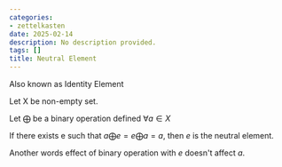 ```yaml
---
categories:
- zettelkasten
date: 2025-02-14
description: No description provided.
tags: []
title: Neutral Element
---
```


Also known as Identity Element

Let X be non-empty set.

Let $\bigoplus$ be a binary operation defined $\forall a \in X$

If there exists e such that $a \bigoplus e = e \bigoplus a = a$, then $e$ is the neutral element.

Another words effect of binary operation with $e$ doesn't affect $a$.

